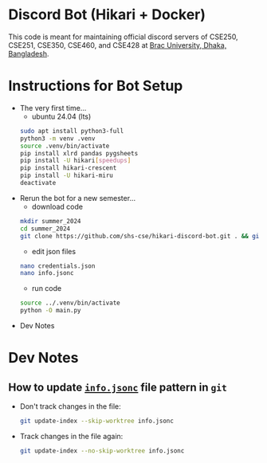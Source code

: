 # Discord Bot (Hikari + Docker)
This code is meant for maintaining official discord servers of CSE250, CSE251, CSE350, CSE460, and CSE428 at [Brac University, Dhaka, Bangladesh](https://www.bracu.ac.bd/).

# Instructions for Bot Setup
- The very first time...
    - ubuntu 24.04 (lts)
    ```sh
    sudo apt install python3-full
    python3 -m venv .venv
    source .venv/bin/activate
    pip install xlrd pandas pygsheets
    pip install -U hikari[speedups]
    pip install hikari-crescent
    pip install -U hikari-miru
    deactivate
    ```
    <!-- ```sh
    git clone https://github.com/shs-cse/hikari-discord-bot.git . && git update-index --skip-worktree info.jsonc
    python3 -m venv .venv
    source .venv/bin/activate
    pip install xlrd pandas pygsheets
    pip install -U hikari[speedups]
    pip install hikari-crescent
    pip install -U hikari-miru
    ```
    - ``
    - `pip install xlrd pandas pygsheets`
    - `pip install -U hikari[speedups]`
    - `pip install hikari-crescent`
    - `pip install -U hikari-miru`
    - `python -dO main.py` -->
- Rerun the bot for a new semester...
    - download code
    ```sh
    mkdir summer_2024
    cd summer_2024
    git clone https://github.com/shs-cse/hikari-discord-bot.git . && git update-index --skip-worktree info.jsonc
    ```
    - edit json files
    ```sh
    nano credentials.json
    nano info.jsonc
    ```
    - run code
    ```sh
    source ../.venv/bin/activate
    python -O main.py
    ```
    <!-- python3 -m venv .venv
    source .venv/bin/activate
    pip install xlrd pandas pygsheets
    pip install -U hikari[speedups]
    pip install hikari-crescent
    pip install -U hikari-miru -->
- Dev Notes

# Dev Notes
## How to update [`info.jsonc`](./info.jsonc) file pattern in `git`
- Don't track changes in the file:
    ```bash
    git update-index --skip-worktree info.jsonc
    ```
- Track changes in the file again:
    ```bash
    git update-index --no-skip-worktree info.jsonc
    ```

